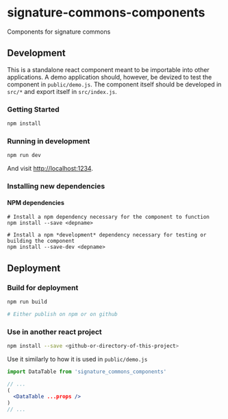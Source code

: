 # signature-commons-components

Components for signature commons

## Development

This is a standalone react component meant to be importable into other applications. A demo application should, however, be devized to test the component in `public/demo.js`. The component itself should be developed in `src/*` and export itself in `src/index.js`.

### Getting Started
```bash
npm install
```

### Running in development
```bash
npm run dev
```

And visit <http://localhost:1234>.

### Installing new dependencies

#### NPM dependencies
```
# Install a npm dependency necessary for the component to function
npm install --save <depname>

# Install a npm *development* dependency necessary for testing or building the component 
npm install --save-dev <depname>
```

## Deployment

### Build for deployment
```bash
npm run build

# Either publish on npm or on github
```

### Use in another react project
```bash
npm install --save <github-or-directory-of-this-project>
```

Use it similarly to how it is used in `public/demo.js`
```jsx
import DataTable from 'signature_commons_components'

// ...
(
  <DataTable ...props />
)
// ...
```
